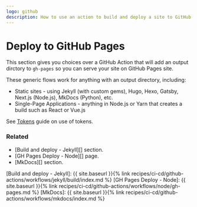 ```yaml
---
logo: github
description: How to use an action to build and deploy a site to GitHub Pages
---
```

# Deploy to GitHub Pages

This section gives you choices over a GitHub Action that will add an output dirctory to `gh-pages` so you can serve your site on GitHub Pages site.

These generic flows work for anything with an output directory, including:

- Static sites - using Jekyll (with custom gems), Hugo, Hexo, Gatsby, Next.js (Node.js), MkDocs (Python), etc.
- Single-Page Applications - anything in Node.js or Yarn that creates a build such as React or Vue.js

See [Tokens](/recipes/ci-cd/github-actions/tokens/) guide on use of tokens.

### Related

- [Build and deploy - Jekyll][] section.
- [GH Pages Deploy - Node][] page.
- [MkDocs][] section.

[Build and deploy - Jekyll]: {{ site.baseurl }}{% link recipes/ci-cd/github-actions/workflows/jekyll/build/index.md %}
[GH Pages Deploy - Node]: {{ site.baseurl }}{% link recipes/ci-cd/github-actions/workflows/node/gh-pages.md %}
[MkDocs]: {{ site.baseurl }}{% link recipes/ci-cd/github-actions/workflows/mkdocs/index.md %}
